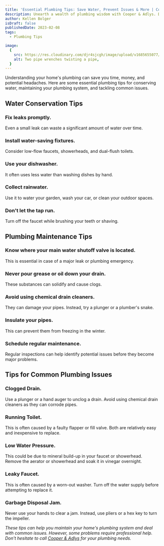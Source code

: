```yaml
---
title: 'Essential Plumbing Tips: Save Water, Prevent Issues & More | Cooper & Adlys'
description: Unearth a wealth of plumbing wisdom with Cooper & Adlys. Discover tips to save water, prevent plumbing issues, and handle common problems.
author: Kellen Bolger
isDraft: false
publishedDate: 2023-02-08
tags:
  - Plumbing Tips

image:
  {
    src: https://res.cloudinary.com/djr4sjcgh/image/upload/v1685655077/plumbing-840835_yginco.jpg,
    alt: Two pipe wrenches twisting a pipe,
  }
---
```


Understanding your home's plumbing can save you time, money, and potential headaches. Here are some essential plumbing tips for conserving water, maintaining your plumbing system, and tackling common issues.

## Water Conservation Tips

### Fix leaks promptly.

Even a small leak can waste a significant amount of water over time.

### Install water-saving fixtures.

Consider low-flow faucets, showerheads, and dual-flush toilets.

### Use your dishwasher.

It often uses less water than washing dishes by hand.

### Collect rainwater.

Use it to water your garden, wash your car, or clean your outdoor spaces.

### Don't let the tap run.

Turn off the faucet while brushing your teeth or shaving.

## Plumbing Maintenance Tips

### Know where your main water shutoff valve is located.

This is essential in case of a major leak or plumbing emergency.

### Never pour grease or oil down your drain.

These substances can solidify and cause clogs.

### Avoid using chemical drain cleaners.

They can damage your pipes. Instead, try a plunger or a plumber's snake.

### Insulate your pipes.

This can prevent them from freezing in the winter.

### Schedule regular maintenance.

Regular inspections can help identify potential issues before they become major problems.

## Tips for Common Plumbing Issues

### Clogged Drain.

Use a plunger or a hand auger to unclog a drain. Avoid using chemical drain cleaners as they can corrode pipes.

### Running Toilet.

This is often caused by a faulty flapper or fill valve. Both are relatively easy and inexpensive to replace.

### Low Water Pressure.

This could be due to mineral build-up in your faucet or showerhead. Remove the aerator or showerhead and soak it in vinegar overnight.

### Leaky Faucet.

This is often caused by a worn-out washer. Turn off the water supply before attempting to replace it.

### Garbage Disposal Jam.

Never use your hands to clear a jam. Instead, use pliers or a hex key to turn the impeller.

_These tips can help you maintain your home's plumbing system and deal with common issues. However, some problems require professional help. Don't hesitate to call [Cooper & Adlys](/contact) for your plumbing needs._
